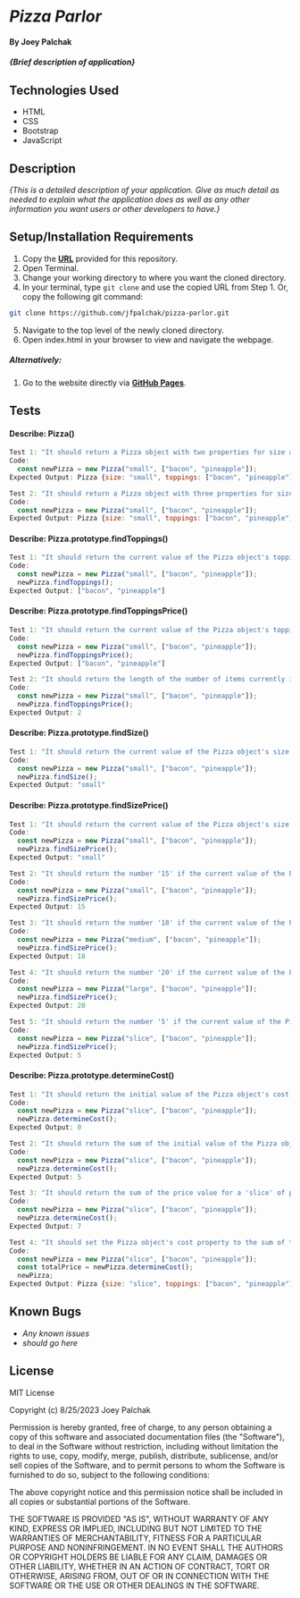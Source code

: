 # _Pizza Parlor_

#### By Joey Palchak

#### _{Brief description of application}_

## Technologies Used

* HTML
* CSS
* Bootstrap
* JavaScript

## Description

_{This is a detailed description of your application. Give as much detail as needed to explain what the application does as well as any other information you want users or other developers to have.}_

## Setup/Installation Requirements

1. Copy the **[URL](https://github.com/jfpalchak/pizza-parlor.git)** provided for this repository.
2. Open Terminal.
3. Change your working directory to where you want the cloned directory.
4. In your terminal, type `git clone` and use the copied URL from Step 1. Or, copy the following git command:
```bash
git clone https://github.com/jfpalchak/pizza-parlor.git
```
5. Navigate to the top level of the newly cloned directory.
6. Open index.html in your browser to view and navigate the webpage.

##### _Alternatively:_

1. Go to the website directly via **[GitHub Pages](https://jfpalchak.github.io/pizza-parlor/)**.

## Tests

#### **Describe:** Pizza()

```javascript
Test 1: "It should return a Pizza object with two properties for size and toppings."
Code:
  const newPizza = new Pizza("small", ["bacon", "pineapple"]);
Expected Output: Pizza {size: "small", toppings: ["bacon", "pineapple"]}

Test 2: "It should return a Pizza object with three properties for size, toppings, and cost, while only taking arguments for size and toppings."
Code:
  const newPizza = new Pizza("small", ["bacon", "pineapple"]);
Expected Output: Pizza {size: "small", toppings: ["bacon", "pineapple"], cost: 0}
```

#### **Describe:** Pizza.prototype.findToppings()

```javascript
Test 1: "It should return the current value of the Pizza object's topping property, which is an array of strings."
Code:
  const newPizza = new Pizza("small", ["bacon", "pineapple"]);
  newPizza.findToppings();
Expected Output: ["bacon", "pineapple"]

```

#### **Describe:** Pizza.prototype.findToppingsPrice()

```javascript
Test 1: "It should return the current value of the Pizza object's topping property, which is an array of strings."
Code:
  const newPizza = new Pizza("small", ["bacon", "pineapple"]);
  newPizza.findToppingsPrice();
Expected Output: ["bacon", "pineapple"]

Test 2: "It should return the length of the number of items currently in the Pizza object's topping property."
Code:
  const newPizza = new Pizza("small", ["bacon", "pineapple"]);
  newPizza.findToppingsPrice();
Expected Output: 2

```

#### **Describe:** Pizza.prototype.findSize()

```javascript
Test 1: "It should return the current value of the Pizza object's size property, which is a string."
Code:
  const newPizza = new Pizza("small", ["bacon", "pineapple"]);
  newPizza.findSize();
Expected Output: "small"

```

#### **Describe:** Pizza.prototype.findSizePrice()

```javascript
Test 1: "It should return the current value of the Pizza object's size property, which is a string."
Code:
  const newPizza = new Pizza("small", ["bacon", "pineapple"]);
  newPizza.findSizePrice();
Expected Output: "small"

Test 2: "It should return the number '15' if the current value of the Pizza object's size property is 'small'."
Code:
  const newPizza = new Pizza("small", ["bacon", "pineapple"]);
  newPizza.findSizePrice();
Expected Output: 15

Test 3: "It should return the number '18' if the current value of the Pizza object's size property is 'medium'."
Code:
  const newPizza = new Pizza("medium", ["bacon", "pineapple"]);
  newPizza.findSizePrice();
Expected Output: 18

Test 4: "It should return the number '20' if the current value of the Pizza object's size property is 'large'."
Code:
  const newPizza = new Pizza("large", ["bacon", "pineapple"]);
  newPizza.findSizePrice();
Expected Output: 20

Test 5: "It should return the number '5' if the current value of the Pizza object's size property is 'slice'."
Code:
  const newPizza = new Pizza("slice", ["bacon", "pineapple"]);
  newPizza.findSizePrice();
Expected Output: 5

```

#### **Describe:** Pizza.prototype.determineCost()

```javascript
Test 1: "It should return the initial value of the Pizza object's cost property, which is '0'."
Code:
  const newPizza = new Pizza("slice", ["bacon", "pineapple"]);
  newPizza.determineCost();
Expected Output: 0

Test 2: "It should return the sum of the initial value of the Pizza object's cost property ('0') and the price value for a 'slice' of pizza (determined using findSizePrice()), which is '5'."
Code:
  const newPizza = new Pizza("slice", ["bacon", "pineapple"]);
  newPizza.determineCost();
Expected Output: 5

Test 3: "It should return the sum of the price value for a 'slice' of pizza ('5'), and the price value of two toppings (determined using findToppingsPrice()), which is '2'."
Code:
  const newPizza = new Pizza("slice", ["bacon", "pineapple"]);
  newPizza.determineCost();
Expected Output: 7

Test 4: "It should set the Pizza object's cost property to the sum of the size price and toppings price, as well as return this sum."
Code:
  const newPizza = new Pizza("slice", ["bacon", "pineapple"]);
  const totalPrice = newPizza.determineCost();
  newPizza;
Expected Output: Pizza {size: "slice", toppings: ["bacon", "pineapple"], cost: 7}

```




## Known Bugs

* _Any known issues_
* _should go here_

## License

MIT License

Copyright (c) 8/25/2023 Joey Palchak

Permission is hereby granted, free of charge, to any person obtaining a copy of this software and associated documentation files (the "Software"), to deal in the Software without restriction, including without limitation the rights to use, copy, modify, merge, publish, distribute, sublicense, and/or sell copies of the Software, and to permit persons to whom the Software is furnished to do so, subject to the following conditions:  

The above copyright notice and this permission notice shall be included in all copies or substantial portions of the Software.  

THE SOFTWARE IS PROVIDED "AS IS", WITHOUT WARRANTY OF ANY KIND, EXPRESS OR IMPLIED, INCLUDING BUT NOT LIMITED TO THE WARRANTIES OF MERCHANTABILITY, FITNESS FOR A PARTICULAR PURPOSE AND NONINFRINGEMENT. IN NO EVENT SHALL THE AUTHORS OR COPYRIGHT HOLDERS BE LIABLE FOR ANY CLAIM, DAMAGES OR OTHER LIABILITY, WHETHER IN AN ACTION OF CONTRACT, TORT OR OTHERWISE, ARISING FROM, OUT OF OR IN CONNECTION WITH THE SOFTWARE OR THE USE OR OTHER DEALINGS IN THE SOFTWARE.